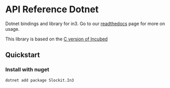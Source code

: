 # API Reference Dotnet


Dotnet bindings and library for in3. Go to our [readthedocs](https://in3.readthedocs.io/en/develop/api-dotnet.html) page for more on usage.

This library is based on the [C version of Incubed](http://github.com/slockit/in3-c)


## Quickstart

### Install with nuget

```sh
dotnet add package Slockit.In3
```
